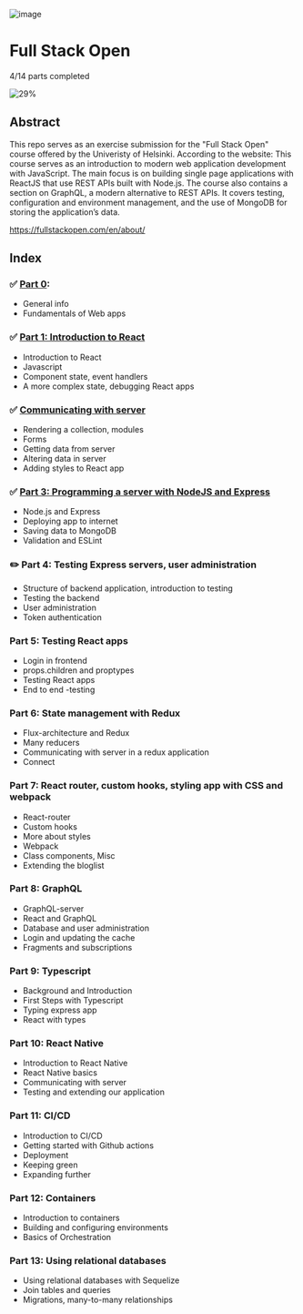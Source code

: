 ![image](https://user-images.githubusercontent.com/70455379/151462052-c18350cf-a907-403e-908a-c29e0107abc4.png)

# Full Stack Open

4/14 parts completed

![29%](https://progress-bar.dev/29/?title=progress&width=500)

## Abstract
This repo serves as an exercise submission for the "Full Stack Open" course offered by the Univeristy of Helsinki. 
According to the website:
This course serves as an introduction to modern web application development with JavaScript. The main focus is on building single page applications with ReactJS that use REST APIs built with Node.js. The course also contains a section on GraphQL, a modern alternative to REST APIs. It covers testing, configuration and environment management, and the use of MongoDB for storing the application’s data.

https://fullstackopen.com/en/about/

## Index

### :white_check_mark: [Part 0](https://github.com/jesslourenco/fullstackopen/tree/main/part0): 
  - General info
  - Fundamentals of Web apps
  
### :white_check_mark: [Part 1: Introduction to React](https://github.com/jesslourenco/fullstackopen/tree/main/part1)
  - Introduction to React
  - Javascript
  - Component state, event handlers
  - A more complex state, debugging React apps
  
### :white_check_mark: [Communicating with server](https://github.com/jesslourenco/fullstackopen/tree/main/part2)
  - Rendering a collection, modules
  - Forms
  - Getting data from server
  - Altering data in server
  - Adding styles to React app
  
### :white_check_mark: [Part 3: Programming a server with NodeJS and Express](https://github.com/jesslourenco/fullstackopen/tree/main/part3/phonebook-backend)
  - Node.js and Express
  - Deploying app to internet
  - Saving data to MongoDB
  - Validation and ESLint
  
### :pencil2: Part 4: Testing Express servers, user administration
  - Structure of backend application, introduction to testing
  - Testing the backend
  - User administration
  - Token authentication
  
### Part 5: Testing React apps
  - Login in frontend
  - props.children and proptypes
  - Testing React apps
  - End to end -testing
  
### Part 6: State management with Redux
  - Flux-architecture and Redux
  - Many reducers
  - Communicating with server in a redux application
  - Connect

### Part 7: React router, custom hooks, styling app with CSS and webpack
  - React-router
  - Custom hooks
  - More about styles
  - Webpack
  - Class components, Misc
  - Extending the bloglist

### Part 8: GraphQL
  - GraphQL-server
  - React and GraphQL
  - Database and user administration
  - Login and updating the cache
  - Fragments and subscriptions

### Part 9: Typescript
  - Background and Introduction
  - First Steps with Typescript
  - Typing express app
  - React with types

### Part 10: React Native
  - Introduction to React Native
  - React Native basics
  - Communicating with server
  - Testing and extending our application
  
### Part 11: CI/CD
  - Introduction to CI/CD
  - Getting started with Github actions
  - Deployment
  - Keeping green
  - Expanding further

### Part 12: Containers
  - Introduction to containers
  - Building and configuring environments
  - Basics of Orchestration

### Part 13: Using relational databases
  - Using relational databases with Sequelize
  - Join tables and queries
  - Migrations, many-to-many relationships


